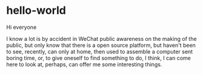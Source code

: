 # hello-world

Hi everyone

I know a lot is by accident in WeChat public awareness on the making of the public, but only know that there is a open source platform, but haven't been to see, recently, can only at home, then used to assemble a computer sent boring time, or, to give oneself to find something to do, I think, I can come here to look at, perhaps, can offer me some interesting things.
